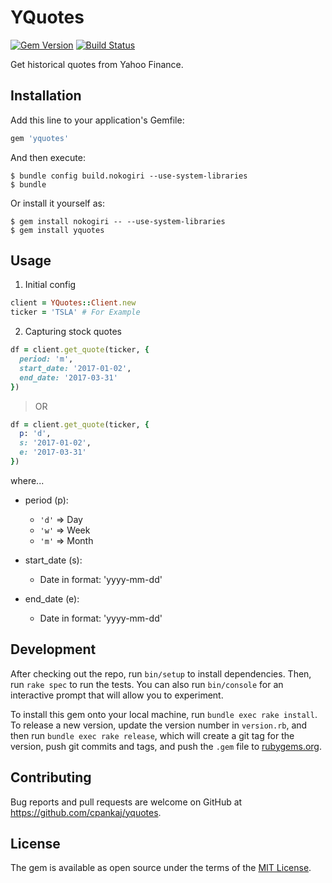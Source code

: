 # YQuotes

[![Gem Version](https://badge.fury.io/rb/yquotes.svg)](https://badge.fury.io/rb/yquotes)
[![Build Status](https://travis-ci.org/cpankaj/yquotes.svg?branch=master)](https://travis-ci.org/cpankaj/yquotes)

Get historical quotes from Yahoo Finance.


## Installation

Add this line to your application's Gemfile:

```ruby
gem 'yquotes'
```

And then execute:

	$ bundle config build.nokogiri --use-system-libraries
    $ bundle

Or install it yourself as:

	$ gem install nokogiri -- --use-system-libraries
    $ gem install yquotes

## Usage

1) Initial config

```rb
client = YQuotes::Client.new
ticker = 'TSLA' # For Example
```

2) Capturing stock quotes

```rb
df = client.get_quote(ticker, {
  period: 'm',
  start_date: '2017-01-02',
  end_date: '2017-03-31'
})
```

> OR

```rb
df = client.get_quote(ticker, {
  p: 'd',
  s: '2017-01-02',
  e: '2017-03-31'
})
```

where...

* period (p):
  * `'d'` => Day
  * `'w'` => Week
  * `'m'` => Month

* start_date (s):
  * Date in format: 'yyyy-mm-dd'

* end_date (e):
  * Date in format: 'yyyy-mm-dd'


## Development

After checking out the repo, run `bin/setup` to install dependencies. Then, run `rake spec` to run the tests. You can also run `bin/console` for an interactive prompt that will allow you to experiment.

To install this gem onto your local machine, run `bundle exec rake install`. To release a new version, update the version number in `version.rb`, and then run `bundle exec rake release`, which will create a git tag for the version, push git commits and tags, and push the `.gem` file to [rubygems.org](https://rubygems.org).

## Contributing

Bug reports and pull requests are welcome on GitHub at https://github.com/cpankaj/yquotes.


## License

The gem is available as open source under the terms of the [MIT License](http://opensource.org/licenses/MIT).

